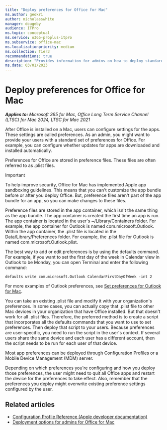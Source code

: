 ```yaml
---
title: "Deploy preferences for Office for Mac"
ms.author: geokri
author: nicholasswhite
manager: dougeby
audience: ITPro
ms.topic: conceptual
ms.service: o365-proplus-itpro
ms.subservice: office-mac
ms.localizationpriority: medium
ms.collection: Tier3
recommendations: true
description: "Provides information for admins on how to deploy standard preference settings for Office for Mac, by configuring .plist files"
ms.date: 03/01/2023
---
```


# Deploy preferences for Office for Mac

***Applies to:*** *Microsoft 365 for Mac, Office Long Term Service Channel (LTSC) for Mac 2024, LTSC for Mac 2021*

After Office is installed on a Mac, users can configure settings for the apps. These settings are called preferences. As an admin, you might want to provide your users with a standard set of preferences for Office. For example, you can configure whether updates for apps are downloaded and installed automatically.
  
Preferences for Office are stored in preference files. These files are often referred to as .plist files.
  
> [!IMPORTANT]
> To help improve security, Office for Mac has implemented Apple app sandboxing guidelines. This means that you can't customize the app bundle before or after you deploy Office. But, preference files aren't part of the app bundle for an app, so you can make changes to these files.
  
Preference files are stored in the app container, which isn't the same thing as the app bundle. The app container is created the first time an app is run. The app container is located in the user's ~/Library/Containers folder. For example, the app container for Outlook is named com.microsoft.Outlook. Within the app container, the .plist file is located in the Data/Library/Preferences folder. For example, the .plist file for Outlook is named com.microsoft.Outlook.plist.
  
The best way to add or edit preferences is by using the defaults command. For example, if you want to set the first day of the week in Calendar view in Outlook to be Monday, you can open Terminal and enter the following command:
  
```console
defaults write com.microsoft.Outlook CalendarFirstDayOfWeek -int 2
```

For more examples of Outlook preferences, see [Set preferences for Outlook for Mac](preferences-outlook.md).

You can take an existing .plist file and modify it with your organization's preferences. In some cases, you can actually copy that .plist file to other Mac devices in your organization that have Office installed. But that doesn't work for all .plist files. Therefore, the preferred method is to create a script that incorporates all the defaults commands that you want to use to set preferences. Then deploy that script to your users. Because preferences are user-specific, you need to run the script in the user's context. If several users share the same device and each user has a different account, then the script needs to be run for each user of that device.

Most app preferences can be deployed through Configuration Profiles or a Mobile Device Management (MDM) server.
  
Depending on which preferences you're configuring and how you deploy those preferences, the user might need to quit all Office apps and restart the device for the preferences to take effect. Also, remember that the preferences you deploy might overwrite existing preference settings configured by the user.

## Related articles

- [Configuration Profile Reference (Apple developer documentation)](https://developer.apple.com/business/documentation/Configuration-Profile-Reference.pdf)
- [Deployment options for admins for Office for Mac](deployment-options-for-office-for-mac.md)
